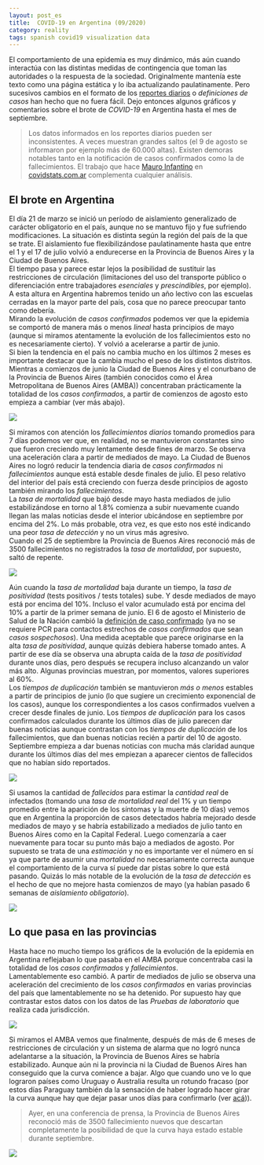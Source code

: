 ```yaml
---
layout: post_es
title:  COVID-19 en Argentina (09/2020)
category: reality
tags: spanish covid19 visualization data
---
```

El comportamiento de una epidemia es muy dinámico, más aún cuando interactúa con las distintas medidas de
contingencia que toman las autoridades o la respuesta de la sociedad. Originalmente mantenía este texto
como una página estática y lo iba actualizando paulatinamente. Pero sucesivos cambios en el formato de los
[reportes diarios](https://www.argentina.gob.ar/coronavirus/informe-diario) o *definiciones de casos*
han hecho que no fuera fácil. Dejo entonces algunos gráficos y comentarios sobre el brote de *COVID-19*
en Argentina hasta el mes de septiembre.  

> Los datos informados en los reportes diarios pueden ser inconsistentes. A veces muestran grandes saltos
(el 9 de agosto se informaron por ejemplo más de 60.000 altas). Existen demoras notables tanto en la
notificación de casos confirmados como la de fallecimientos. El trabajo que hace
[Mauro Infantino](https://twitter.com/plenque) en [covidstats.com.ar](https://covidstats.com.ar/panorama)
complementa cualquier análisis.

## El brote en Argentina

El día 21 de marzo se inició un período de aislamiento generalizado de carácter obligatorio en el país, aunque
no se mantuvo fijo y fue sufriendo modificaciones. La situación es distinta según la región del país de la que
se trate. El aislamiento fue flexibilizándose paulatinamente hasta que entre el 1 y el 17 de julio volvió a
endurecerse en la Provincia de Buenos Aires y la Ciudad de Buenos Aires.  
El tiempo pasa y parece estar lejos la posibilidad de sustituir las restricciones de circulación (limitaciones
del uso del transporte público o diferenciación entre trabajadores *esenciales* y *prescindibles*, por ejemplo).
A esta altura en Argentina habremos tenido un año lectivo con las escuelas cerradas en la mayor parte del país,
cosa que no parece preocupar tanto como debería.  
Mirando la evolución de *casos confirmados* podemos ver que la epidemia se comportó de manera más o menos
*lineal* hasta principios de mayo (aunque si miramos atentamente la evolución de los fallecimientos esto
no es necesariamente cierto). Y volvió a acelerarse a partir de junio.  
Si bien la tendencia en el país no cambia mucho en los últimos 2 meses es importante destacar que la cambia
mucho el peso de los distintos distritos. Mientras a comienzos de junio la Ciudad de Buenos Aires y el
conurbano de la Provincia de Buenos Aires (también conocidos como el Área Metropolitana de Buenos Aires
(AMBA)) concentraban prácticamente la totalidad de los *casos confirmados*, a partir de
comienzos de agosto esto empieza a cambiar (ver más abajo).  

<img class="red" src="/assets/img/20200926_COVID_01.jpg" />

Si miramos con atención los *fallecimientos diarios* tomando promedios para 7 días podemos ver que, en realidad,
no se mantuvieron constantes sino que fueron creciendo muy lentamente desde fines de marzo. Se observa
una aceleración clara a partir de mediados de mayo. La Ciudad de Buenos Aires no
logró reducir la tendencia diaria de *casos confirmados* ni *fallecimientos* aunque está estable desde finales de
julio. El peso relativo del interior del país está creciendo con fuerza desde principios de agosto también
mirando los *fallecimientos*.  
La *tasa de mortalidad* que bajó desde mayo hasta mediados de julio estabilizándose en torno al 1.8% comienza
a subir nuevamente cuando llegan las malas noticias desde el interior ubicándose en septiembre por encima del
2%. Lo más probable, otra vez, es que esto nos esté indicando una peor *tasa de detección* y no un virus más
agresivo.  
Cuando el 25 de septiembre la Provincia de Buenos Aires reconoció más de 3500 fallecimientos no registrados
la *tasa de mortalidad*, por supuesto, saltó de repente.  

<img class="yellow" src="/assets/img/20200926_COVID_02.jpg" />

Aún cuando la *tasa de mortalidad* baja durante un tiempo, la *tasa de positividad* (tests positivos / tests
totales) sube. Y desde mediados de mayo está por encima del 10%. Incluso el valor acumulado está por encima
del 10% a partir de la primer semana de junio. El 6 de agosto el Ministerio de Salud de la Nación cambió la
[definición de caso confirmado](https://www.argentina.gob.ar/salud/coronavirus-COVID-19/definicion-de-caso)
(ya no se requiere PCR para contactos estrechos de *casos confirmados* que sean *casos sospechosos*). Una
medida aceptable que parece originarse en la alta *tasa de positividad*, aunque quizás debiera haberse tomado
antes. A partir de ese día se observa una abrupta caída de la *tasa de positividad* durante unos días, pero
después se recupera incluso alcanzando un valor más alto. Algunas provincias muestran, por momentos, valores
superiores al 60%.  
Los *tiempos de duplicación* también se mantuvieron *más o menos* estables a partir de principios de junio
(lo que sugiere un crecimiento exponencial de los casos), aunque los correspondientes a los casos confirmados
vuelven a crecer desde finales de junio. Los *tiempos de duplicación* para los casos confirmados calculados
durante los últimos días de julio parecen dar buenas noticias aunque contrastan con los *tiempos de duplicación*
de los fallecimientos, que dan buenas noticias recién a partir del 10 de agosto. Septiembre empieza a dar
buenas noticias con mucha más claridad aunque durante los últimos días del mes empiezan a aparecer cientos
de fallecidos que no habían sido reportados.  

<img class="blue" src="/assets/img/20200926_COVID_03.jpg" />

Si usamos la cantidad de *fallecidos* para estimar la *cantidad real* de infectados (tomando una *tasa de mortalidad
real* del 1% y un tiempo promedio entre la aparición de los síntomas y la muerte de 10 días) vemos
que en Argentina la proporción de casos detectados habría mejorado desde mediados de mayo y se habría estabilizado
a mediados de julio tanto en Buenos Aires como en la Capital Federal. Luego comenzaría a caer nuevamente para
tocar su punto más bajo a mediados de agosto. Por supuesto se trata de una *estimación* y no es importante ver
el número en sí ya que parte de asumir una *mortalidad* no necesariamente correcta aunque el comportamiento
de la curva sí puede dar pistas sobre lo que está pasando. Quizás lo más notable de la evolución de la
*tasa de detección* es el hecho de que no mejore hasta comienzos de mayo (ya habían pasado 6 semanas de *aislamiento
obligatorio*).  

<img class="gray" src="/assets/img/20200926_COVID_04.jpg" />

## Lo que pasa en las provincias

Hasta hace no mucho tiempo los gráficos de la evolución de la epidemia en Argentina reflejaban lo que
pasaba en el AMBA porque concentraba casi la totalidad de los *casos confirmados* y *fallecimientos*.  
Lamentablemente eso cambió. A partir de mediados de julio se observa una aceleración del crecimiento
de los *casos confirmados* en varias provincias del país que lamentablemente no se ha detenido. Por supuesto
hay que contrastar estos datos con los datos de las *Pruebas de laboratorio* que realiza cada jurisdicción.  

<img class="red" src="/assets/img/20200926_COVID_05.jpg" />

Si miramos el AMBA vemos que finalmente, después de más de 6 meses de restricciones de circulación y un sistema
de alarma que no logró nunca adelantarse a la situación, la Provincia de Buenos Aires se habría estabilizado.
Aunque aún ni la provincia ni la Ciudad de Buenos Aires han conseguido que la curva comience a bajar. Algo que
cuando uno ve lo que lograron países como Uruguay o Australia resulta un rotundo fracaso (por estos días
Paraguay también da la sensación de haber logrado hacer girar la curva aunque hay que dejar pasar unos días
para confirmarlo (ver [acá](/assets/img/20200926_COVID_06.jpg))).

> Ayer, en una conferencia de prensa, la Provincia de Buenos Aires reconoció más de 3500 fallecimiento nuevos
que descartan completamente la posibilidad de que la curva haya estado estable durante septiembre.

<img class="red" src="/assets/img/20200926_COVID_06.jpg" />
